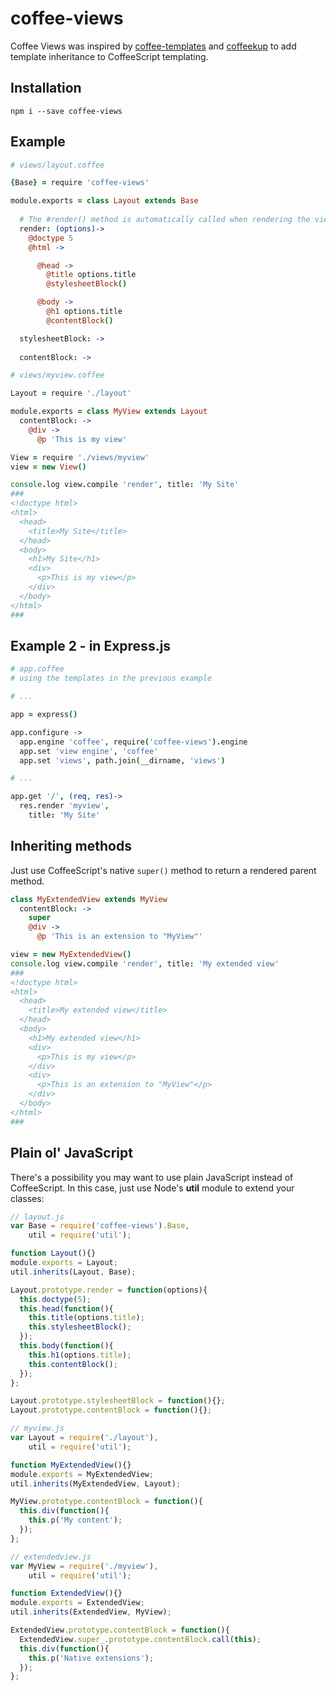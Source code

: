 coffee-views
============

Coffee Views was inspired by [coffee-templates](https://github.com/mikesmullin/coffee-templates) and [coffeekup](https://github.com/gradus/coffeecup) to add template inheritance to CoffeeScript templating.

Installation
------------

`npm i --save coffee-views`

Example
-------

```coffee
# views/layout.coffee

{Base} = require 'coffee-views'

module.exports = class Layout extends Base
  
  # The #render() method is automatically called when rendering the view in express.
  render: (options)->
    @doctype 5
    @html ->

      @head ->
        @title options.title
        @stylesheetBlock()

      @body ->
        @h1 options.title
        @contentBlock()

  stylesheetBlock: ->
  
  contentBlock: ->
```

```coffee
# views/myview.coffee

Layout = require './layout'

module.exports = class MyView extends Layout
  contentBlock: ->
    @div ->
      @p 'This is my view'
```

```coffee
View = require './views/myview'
view = new View()

console.log view.compile 'render', title: 'My Site'
###
<!doctype html>
<html>
  <head>
    <title>My Site</title>
  </head>
  <body>
    <h1>My Site</h1>
    <div>
      <p>This is my view</p>
    </div>
  </body>
</html>
###
```

Example 2 - in Express.js
-------------------------

```coffee
# app.coffee
# using the templates in the previous example

# ...

app = express()

app.configure ->
  app.engine 'coffee', require('coffee-views').engine
  app.set 'view engine', 'coffee'
  app.set 'views', path.join(__dirname, 'views')

# ...

app.get '/', (req, res)->
  res.render 'myview',
    title: 'My Site'
```

Inheriting methods
------------------

Just use CoffeeScript's native `super()` method to return a rendered parent method.

```coffee
class MyExtendedView extends MyView
  contentBlock: ->
    super
    @div ->
      @p 'This is an extension to "MyView"'

view = new MyExtendedView() 
console.log view.compile 'render', title: 'My extended view'
###
<!doctype html>
<html>
  <head>
    <title>My extended view</title>
  </head>
  <body>
    <h1>My extended view</h1>
    <div>
      <p>This is my view</p>
    </div>
    <div>
      <p>This is an extension to "MyView"</p>
    </div>
  </body>
</html>
###
```

Plain ol' JavaScript
--------------------

There's a possibility you may want to use plain JavaScript instead of CoffeeScript. In this case, just use Node's **util** module to extend your classes:

```javascript
// layout.js
var Base = require('coffee-views').Base,
    util = require('util');

function Layout(){}
module.exports = Layout;
util.inherits(Layout, Base);

Layout.prototype.render = function(options){
  this.doctype(5);
  this.head(function(){
    this.title(options.title);
    this.stylesheetBlock();
  });
  this.body(function(){
    this.h1(options.title);
    this.contentBlock();
  });
};

Layout.prototype.stylesheetBlock = function(){};
Layout.prototype.contentBlock = function(){};
```

```javascript
// myview.js
var Layout = require('./layout'),
    util = require('util');

function MyExtendedView(){}
module.exports = MyExtendedView;
util.inherits(MyExtendedView, Layout);

MyView.prototype.contentBlock = function(){
  this.div(function(){
    this.p('My content');
  });
};
```

```javascript
// extendedview.js
var MyView = require('./myview'),
    util = require('util');

function ExtendedView(){}
module.exports = ExtendedView;
util.inherits(ExtendedView, MyView);

ExtendedView.prototype.contentBlock = function(){
  ExtendedView.super_.prototype.contentBlock.call(this);
  this.div(function(){
    this.p('Native extensions');
  });
};
```

